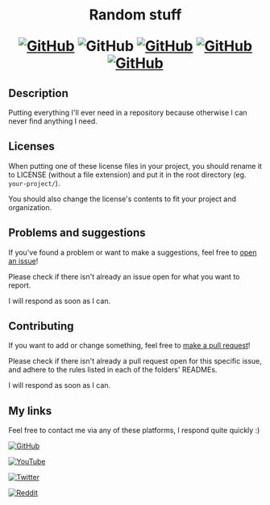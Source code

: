 <h1 align="center">
Random stuff

[![GitHub](https://img.shields.io/github/license/Steveplays28/random-stuff)](https://github.com/Steveplays28/random-stuff/LICENSE)
![GitHub](https://img.shields.io/github/repo-size/Steveplays28/random-stuff)
[![GitHub](https://img.shields.io/github/forks/Steveplays28/random-stuff)](https://github.com/Steveplays28/random-stuff/network/members)
[![GitHub](https://img.shields.io/github/issues/Steveplays28/random-stuff)](https://github.com/Steveplays28/random-stuff/issues)
[![GitHub](https://img.shields.io/github/issues-pr/Steveplays28/random-stuff)](https://github.com/Steveplays28/random-stuff/pulls)
</h1>

## Description

Putting everything I'll ever need in a repository because otherwise I can never find anything I need.


## Licenses

When putting one of these license files in your project, you should rename it to LICENSE (without a file extension) and put it in the root directory (eg. `your-project/`).

You should also change the license's contents to fit your project and organization.


## Problems and suggestions

If you've found a problem or want to make a suggestions, feel free to [open an issue](https://github.com/Steveplays28/random-stuff/issues/new)!

Please check if there isn't already an issue open for what you want to report.

I will respond as soon as I can.


## Contributing

If you want to add or change something, feel free to [make a pull request](https://github.com/Steveplays28/random-stuff/compare)!

Please check if there isn't already a pull request open for this specific issue, and adhere to the rules listed in each of the folders' READMEs. 

I will respond as soon as I can.


## My links

Feel free to contact me via any of these platforms, I respond quite quickly :)

[![GitHub](https://img.shields.io/github/stars/Steveplays28?label=Steveplays28%20%7C%20Stars&style=social)](https://github.com/Steveplays28)

[![YouTube](https://img.shields.io/youtube/channel/subscribers/UC0GP9rATvC5L8yH_NrCaBJw?label=Steveplays%20%7C%20Subscribers&style=social)](https://youtube.com/c/Steveplays28)

[![Twitter](https://img.shields.io/twitter/follow/Steveplays28?label=Steveplays28%20%7C%20Followers&style=social)](https://twitter.com/Steveplays28)

[![Reddit](https://img.shields.io/reddit/user-karma/combined/Steveplays28?label=Steveplays28%20%7C%20Karma&style=social)](https://reddit.com/u/Steveplays28)
